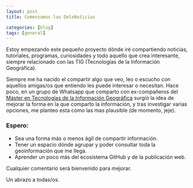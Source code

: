 ```yaml
---
layout: post
title: Comenzamos las DeleNoticias

categories: [blog]
tags: [general]
---
```



Estoy empezando este pequeño proyecto dónde iré compartiendo noticias, tutoriales, programas, curiosidades y todo aquello que crea interesante, siempre relacionado con las TIG (Tecnologías de la Información Geográfica). 

Siempre me ha nacido el compartir algo que veo, leo o escucho con aquellos amigas/os que entiendo les puede interesar o necesitan. Hace poco, en un grupo de Whatsapp que comparto con ex-compañeros del [Máster en Tecnologías de la Información Geográfica](https://geogra.uah.es/master/) surgió la idea de mejorar la forma en la que comparto la información, y tras investigar varias opciones, me planteo esta como las mas plausible (de momento, jeje).

### Espero:

* Sea una forma más o menos ágil de compartir información.
* Tener un espacio dónde agrupar y poder consultar toda la geoinformación que me llega.
* Aprender un poco más del ecosistema GitHub y de la publicación web.


Cualquier comentario será bienvenido para mejorar.

Un abrazo a todas/os.
